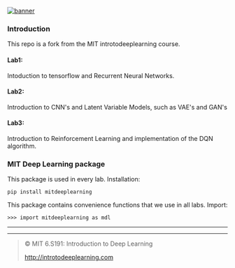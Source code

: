 [![banner](assets/banner.png)](http://introtodeeplearning.com)


### Introduction
This repo is a fork from the MIT introtodeeplearning course.
#### Lab1: 
Intoduction to tensorflow and Recurrent Neural Networks.
#### Lab2:
Introduction to CNN's and Latent Variable Models, such as VAE's and GAN's
#### Lab3:
Introduction to Reinforcement Learning and implementation of the DQN algorithm.

### MIT Deep Learning package
This package is used in every lab. Installation:

`pip install mitdeeplearning`

This package contains convenience functions that we use in all labs. Import:

`>>> import mitdeeplearning as mdl`

--------------------------
--------------------------
> © MIT 6.S191: Introduction to Deep Learning
>
> http://introtodeeplearning.com
